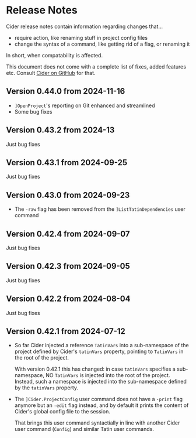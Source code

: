 # Release Notes

Cider release notes contain information regarding changes that...

* require action, like renaming stuff in project config files
* change the syntax of a command, like getting rid of a flag, or renaming it

In short, when compatability is affected.

This document does not come with a complete list of fixes, added features etc. Consult [Cider on GitHub](https://github.com/aplteam/Cider/releases) for that.

## Version 0.44.0 from 2024-11-16

* `]OpenProject`'s reporting on Git enhanced and streamlined
* Some bug fixes

## Version 0.43.2 from 2024-13

Just bug fixes

## Version 0.43.1 from 2024-09-25

Just bug fixes

## Version 0.43.0 from 2024-09-23

* The `-raw` flag has been removed from the `]ListTatinDependencies` user command

## Version 0.42.4 from 2024-09-07

Just bug fixes

## Version 0.42.3 from 2024-09-05

Just bug fixes

## Version 0.42.2 from 2024-08-04

Just bug fixes


## Version 0.42.1 from 2024-07-12

* So far Cider injected a reference `TatinVars` into a sub-namespace of the project defined by Cider's `tatinVars` property, pointing to `TatinVars` in the root of the project.

  With version 0.42.1 this has changed: in case `tatinVars` specifies a sub-namespace, NO `TatinVars` is injected into the root of the project. Instead, such a namespace is injected into the sub-namespace defined by the `tatinVars` property.

* The `]Cider.ProjectConfig` user command does not have a `-print` flag anymore but an `-edit` flag instead, and by default it prints the content of Cider's global config file to the session.
 
  That brings this user command syntactially in line with another Cider user command (`Config`) and similar Tatin user commands.













